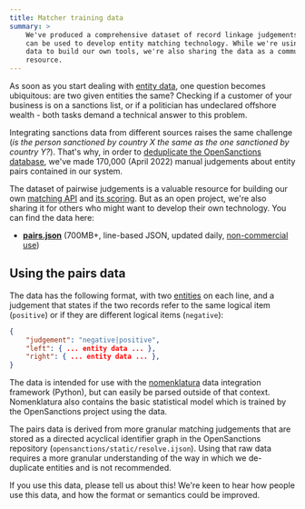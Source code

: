 ```yaml
---
title: Matcher training data
summary: >
    We've produced a comprehensive dataset of record linkage judgements that
    can be used to develop entity matching technology. While we're using this
    data to build our own tools, we're also sharing the data as a community
    resource.
---
```


As soon as you start dealing with [entity data](/docs/entities/), one question becomes ubiquitous: are two given entities the same? Checking if a customer of your business is on a sanctions list, or if a politician has undeclared offshore wealth - both tasks demand a technical answer to this problem.

Integrating sanctions data from different sources raises the same challenge (*is the person sanctioned by country X the same as the one sanctioned by country Y?*). That's why, in order to [deduplicate the OpenSanctions database](/articles/2021-11-11-deduplication/), we've made 170,000 (April 2022) manual judgements about entity pairs contained in our system.

The dataset of pairwise judgements is a valuable resource for building our own [matching API](/docs/api/) and [its scoring](/matcher/). But as an open project, we're also sharing it for others who might want to develop their own technology. You can find the data here:

* **[pairs.json](https://data.opensanctions.org/contrib/training/pairs.json)** (700MB+, line-based JSON, updated daily, [non-commercial use](/licensing/))

## Using the pairs data

The data has the following format, with two [entities](/docs/entities/) on each line, and a judgement that states if the two records refer to the same logical item (`positive`) or if they are different logical items (`negative`):

```json
{
    "judgement": "negative|positive",
    "left": { ... entity data ... },
    "right": { ... entity data ... },
}
```

The data is intended for use with the [nomenklatura](https://github.com/opensanctions/nomenklatura) data integration framework (Python), but can easily be parsed outside of that context. Nomenklatura also contains the basic statistical model which is trained by the OpenSanctions project using the data.

The pairs data is derived from more granular matching judgements that are stored as a directed acyclical identifier graph in the OpenSanctions repository (`opensanctions/static/resolve.ijson`). Using that raw data requires a more granular understanding of the way in which we de-duplicate entities and is not recommended.

If you use this data, please tell us about this! We're keen to hear how people use this data, and how the format or semantics could be improved.